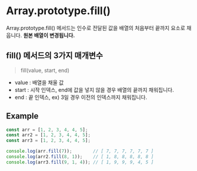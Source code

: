 # Array.prototype.fill()

Array.prototype.fill() 메서드는 인수로 전달된 값을 배열의 처음부터 끝까지 요소로 채웁니다. **원본 배열이 변경됩니다.**

## fill() 메서드의 3가지 매개변수

> fill(value, start, end)

- value : 배열을 채울 값
- start : 시작 인덱스, end에 값을 넣지 않을 경우 배열의 끝까지 채워집니다.
- end : 끝 인덱스, ex) 3일 경우 이전의 인덱스까지 채워집니다.

## Example
```javascript
const arr = [1, 2, 3, 4, 4, 5];
const arr2 = [1, 2, 3, 4, 4, 5];
const arr3 = [1, 2, 3, 4, 4, 5];

console.log(arr.fill(7));        // [ 7, 7, 7, 7, 7, 7 ]
console.log(arr2.fill(8, 1));    // [ 1, 8, 8, 8, 8, 8 ]
console.log(arr3.fill(9, 1, 4)); // [ 1, 9, 9, 9, 4, 5 ]
```
